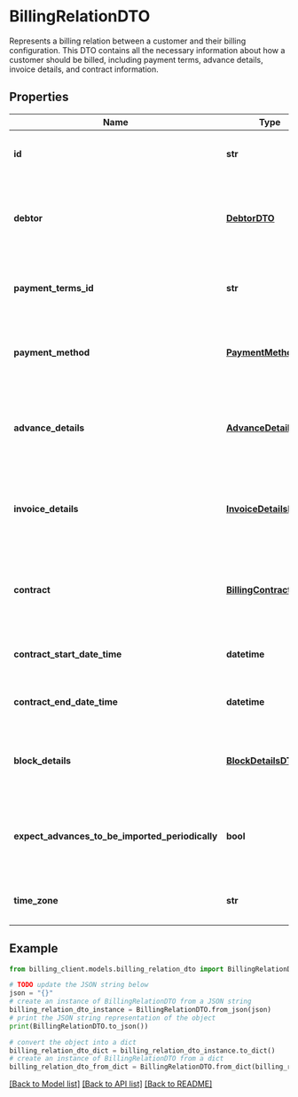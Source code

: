 # BillingRelationDTO

Represents a billing relation between a customer and their billing configuration.  This DTO contains all the necessary information about how a customer should be billed,  including payment terms, advance details, invoice details, and contract information.

## Properties

Name | Type | Description | Notes
------------ | ------------- | ------------- | -------------
**id** | **str** | The unique identifier of the billing relation. | [optional] 
**debtor** | [**DebtorDTO**](DebtorDTO.md) | Information about the debtor associated with this billing relation. | [optional] 
**payment_terms_id** | **str** | The unique identifier of the payment terms. | [optional] 
**payment_method** | [**PaymentMethod**](PaymentMethod.md) | The payment method to be used for this billing relation. | [optional] 
**advance_details** | [**AdvanceDetailsDTO**](AdvanceDetailsDTO.md) | Details about advance payments for this billing relation. | [optional] 
**invoice_details** | [**InvoiceDetailsDTO**](InvoiceDetailsDTO.md) | Details about invoice generation for this billing relation. | [optional] 
**contract** | [**BillingContractDTO**](BillingContractDTO.md) | Information about the contract associated with this billing relation. | [optional] 
**contract_start_date_time** | **datetime** | The start date and time of the contract. | [optional] 
**contract_end_date_time** | **datetime** | The end date and time of the contract. | [optional] 
**block_details** | [**BlockDetailsDTO**](BlockDetailsDTO.md) | Details about any blocking status for this billing relation. | [optional] 
**expect_advances_to_be_imported_periodically** | **bool** | Indicates whether advances are expected to be imported periodically. | [optional] 
**time_zone** | **str** | The time zone for this billing relation. | [optional] 

## Example

```python
from billing_client.models.billing_relation_dto import BillingRelationDTO

# TODO update the JSON string below
json = "{}"
# create an instance of BillingRelationDTO from a JSON string
billing_relation_dto_instance = BillingRelationDTO.from_json(json)
# print the JSON string representation of the object
print(BillingRelationDTO.to_json())

# convert the object into a dict
billing_relation_dto_dict = billing_relation_dto_instance.to_dict()
# create an instance of BillingRelationDTO from a dict
billing_relation_dto_from_dict = BillingRelationDTO.from_dict(billing_relation_dto_dict)
```
[[Back to Model list]](../README.md#documentation-for-models) [[Back to API list]](../README.md#documentation-for-api-endpoints) [[Back to README]](../README.md)


